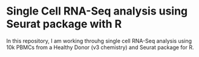 # Single Cell RNA-Seq analysis using Seurat package with R 

In this repository, I am working throuhg single cell RNA-Seq analysis using 
10k PBMCs from a Healthy Donor (v3 chemistry) and Seurat package for R. 
